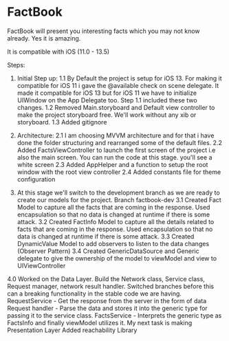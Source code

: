 # FactBook
FactBook will present you interesting facts which you may not know already. Yes it is amazing.

It is compatible with iOS (11.0 - 13.5)

Steps:

1. Initial Step up:
1.1 By Default the project is setup for iOS 13. For making it compatible for iOS 11 i gave the @available check on scene delegate. It made it compatible for iOS 13 but for iOS 11 we have to initialize UIWindow on the App Delegate too. Step 1.1 included these two changes.
1.2 Removed Main.storyboard and Default view controller to make the project storyboard free. We'll work without any xib or storyboard.
1.3 Added gitignore

2. Architecture:
2.1 I am choosing MVVM architecture and for that i have done the folder structuring and rearranged some of the default files. 
2.2 Added FactsViewController to launch the first screen of the project i.e also the main screen. You can run the code at this stage. you'll see a white screen
2.3 Added AppHelper and a function to setup the root window with the root view controller
2.4 Added constants file for theme configuration

3. At this stage we'll switch to the development branch as we are ready to create our models for the project.
Branch factbook-dev
3.1 Created Fact Model to capture all the facts that are coming in the response. Used encapsulation so that no data is changed at runtime if there is some attack.
3.2 Created FactInfo Model to capture all the details related to facts that are coming in the response. Used encapsulation so that no data is changed at runtime if there is some attack.
3.3 Created DynamicValue Model to add observers to listen to the data changes (Observer Pattern)
3.4 Created GenericDataSource and Generic delegate to give the ownership of the model to viewModel and view to UIViewController

4.0 Worked on the Data Layer. Build the Network class, Service class, Request manager, network result handler.
Switched branches before this can a breaking functionality in the stable code we are having.
RequestService - Get the response from the server in the form of data
Request handler - Parse the data and stores it into the generic type for passing it to the service class.
FactsService - Interprets the generic type as FactsInfo and finally viewModel utilizes it. My next task is making Presentation Layer
Added reachability Library
